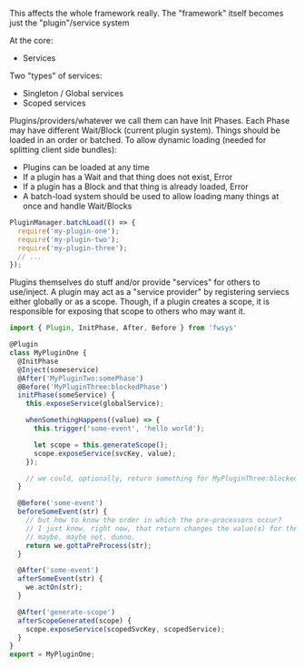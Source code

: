 This affects the whole framework really. The "framework" itself becomes just the "plugin"/service system

At the core:
- Services

Two "types" of services:
- Singleton / Global services
- Scoped services

Plugins/providers/whatever we call them can have Init Phases.
Each Phase may have different Wait/Block (current plugin system).
Things should be loaded in an order or batched.
To allow dynamic loading (needed for splitting client side bundles):
- Plugins can be loaded at any time
- If a plugin has a Wait and that thing does not exist, Error
- If a plugin has a Block and that thing is already loaded, Error
- A batch-load system should be used to allow loading many things at once and handle Wait/Blocks

```js
PluginManager.batchLoad(() => {
  require('my-plugin-one');
  require('my-plugin-two');
  require('my-plugin-three');
  // ...
});
```

Plugins themselves do stuff and/or provide "services" for others to use/inject.
A plugin may act as a "service provider" by registering serviecs either globally or as a scope.
Though, if a plugin creates a scope, it is responsible for exposing that scope to others who may want it.

```ts
import { Plugin, InitPhase, After, Before } from 'fwsys'

@Plugin
class MyPluginOne {
  @InitPhase
  @Inject(someservice)
  @After('MyPluginTwo:somePhase')
  @Before('MyPluginThree:blockedPhase')
  initPhase(someService) {
    this.exposeService(globalService);

    whenSomethingHappens((value) => {
      this.trigger('some-event', 'hello world');

      let scope = this.generateScope();
      scope.exposeService(svcKey, value);
    });

    // we could, optionally, return something for MyPluginThree:blockedPhase to use
  }

  @Before('some-event')
  beforeSomeEvent(str) {
    // but how to know the order in which the pre-processors occur?
    // I just know, right now, that return changes the value(s) for the event
    // maybe. maybe not. dunno.
    return we.gottaPreProcess(str);
  }

  @After('some-event')
  afterSomeEvent(str) {
    we.actOn(str);
  }

  @After('generate-scope')
  afterScopeGenerated(scope) {
    scope.exposeService(scopedSvcKey, scopedService);
  }
}
export = MyPluginOne;
```
